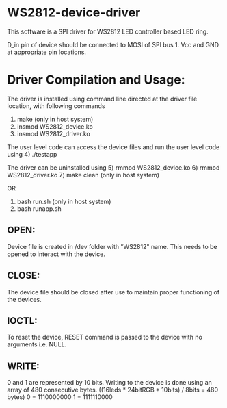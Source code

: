 # WS2812-device-driver

This software is a SPI driver for WS2812 LED controller based LED ring.

D_in pin of device should be connected to MOSI of SPI bus 1.
Vcc and GND at appropriate pin locations.

Driver Compilation and Usage:
=============================

The driver is installed using command line directed at the driver file location, with following commands
1) make (only in host system)
2) insmod WS2812_device.ko
3) insmod WS2812_driver.ko

The user level code can access the device files and run the user level code using
4) ./testapp

The driver can be uninstalled using
5) rmmod WS2812_device.ko
6) rmmod WS2812_driver.ko
7) make clean (only in host system)

OR

1) bash run.sh (only in host system)
2) bash runapp.sh


OPEN:
-----
Device file is created in /dev folder with "WS2812" name. This needs to be opened to interact with the device.

CLOSE:
------
The device file should be closed after use to maintain proper functioning of the devices.

IOCTL:
------
To reset the device, RESET command is passed to the device with no arguments i.e. NULL.

WRITE:
------
0 and 1 are represented by 10 bits.
Writing to the device is done using an array of 480 consecutive bytes. ((16leds * 24bitRGB * 10bits) / 8bits = 480 bytes)
0 = 1110000000
1 = 1111110000
